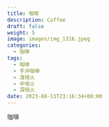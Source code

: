 ```yaml
---
title: 咖啡
description: Coffee
draft: false
weight: 5
image: images/img_1316.jpeg
categories:
  - 咖啡
tags:
  - 咖啡
  - 手沖咖啡
  - 淺培火
  - 中培火
  - 深培火
date: 2023-08-11T23:16:34+08:00
---
```


 咖啡
